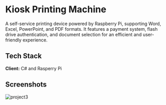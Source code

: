 # Kiosk Printing Machine
A self-service printing device powered by Raspberry Pi, supporting Word, Excel, PowerPoint, and PDF formats. It features a payment system, flash drive authentication, and document selection for an efficient and user-friendly experience.

## Tech Stack
**Client:** C# and Rasperry Pi

## Screenshots
![project3](https://github.com/user-attachments/assets/a9f0bd7e-06c0-4734-80f6-938fb5fb4d53)
